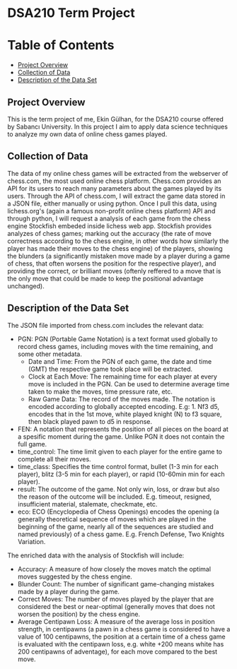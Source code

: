 # DSA210 Term Project

# Table of Contents
* [Project Overview](#project-overview)
* [Collection of Data](#collection-of-data)
* [Description of the Data Set](#description-of-the-data-set)

## Project Overview

This is the term project of me, Ekin Gülhan, for the DSA210 course offered by Sabancı University. In this project I aim to apply data science techniques to analyze my own data of online chess games played.

## Collection of Data

The data of my online chess games will be extracted from the webserver of chess.com, the most used online chess platform. Chess.com provides an API for its users to reach many parameters about the games played by its users. Through the API of chess.com, I will extract the game data stored in a JSON file, either manually or using python. Once I pull this data, using lichess.org's (again a famous non-profit online chess platform) API and through python, I will request a analysis of each game from the chess engine Stockfish embeded inside lichess web app. Stockfish provides analyzes of chess games; marking out the accuracy (the rate of move correctness according to the chess engine, in other words how similarly the player has made their moves to the chess engine) of the players, showing the blunders (a significantly mistaken move made by a player during a game of chess, that often worsens the position for the respective player), and providing the correct, or brilliant moves (oftenly reffered to a move that is the only move that could be made to keep the positional advantage unchanged).

## Description of the Data Set

The JSON file imported from chess.com includes the relevant data:

- PGN: PGN (Portable Game Notation) is a text format used globally to record chess games, including moves with the time remaining, and some other metadata.
  - Date and Time: From the PGN of each game, the date and time (GMT) the respective game took place will be extracted.
  - Clock at Each Move: The remaining time for each player at every move is included in the PGN. Can be used to determine average time taken to make the moves, time pressure rate, etc.
  - Raw Game Data: The record of the moves made. The notation is encoded according to globally accepted encoding. E.g: 1. Nf3 d5, encodes that in the 1st move, white played knight (N) to f3 square, then black played pawn to d5 in response.
- FEN: A notation that represents the position of all pieces on the board at a spesific moment during the game. Unlike PGN it does not contain the full game.
- time_control: The time limit given to each player for the entire game to complete all their moves.
- time_class: Specifies the time control format, bullet (1-3 min for each player), blitz (3-5 min for each player), or rapid (10-60min min for each player).
- result: The outcome of the game. Not only win, loss, or draw but also the reason of the outcome will be included. E.g. timeout, resigned, insufficient material, stalemate, checkmate, etc.
- eco: ECO (Encyclopedia of Chess Openings) encodes the opening (a  generally theoretical sequence of moves which are played in the beginning of the game, nearly all of the sequences are studied and named previously) of a chess game. E.g. French Defense, Two Knights Variation.

The enriched data with the analysis of Stockfish will include:

- Accuracy: A measure of how closely the moves match the optimal moves suggested by the chess engine.
- Blunder Count: The number of significant game-changing mistakes made by a player during the game.
- Correct Moves: The number of moves played by the player that are considered the best or near-optimal (generally moves that does not worsen the position) by the chess engine.
- Average Centipawn Loss: A measure of the average loss in position strength, in centipawns (a pawn in a chess game is considered to have a value of 100 centipawns, the position at a certain time of a chess game is evaluated with the centipawn loss, e.g. white +200 means white has 200 centipawns of adventage), for each move compared to the best move.

